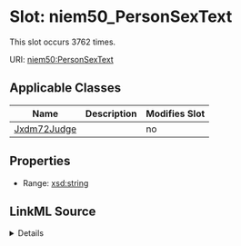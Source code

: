 

# Slot: niem50_PersonSexText




This slot occurs 3762 times.


URI: [niem50:PersonSexText](http://release.niem.gov/niem/niem-core/5.0/PersonSexText)



<!-- no inheritance hierarchy -->





## Applicable Classes

| Name | Description | Modifies Slot |
| --- | --- | --- |
| [Jxdm72Judge](../classes/Jxdm72Judge.md) |  |  no  |







## Properties

* Range: [xsd:string](http://www.w3.org/2001/XMLSchema#string)







## LinkML Source

<details>

```yaml
name: niem50_PersonSexText
from_schema: okns:scales-kg
rank: 1000
slot_uri: niem50:PersonSexText
alias: niem50_PersonSexText
domain_of:
- jxdm72_Judge
range: string

```
</details>